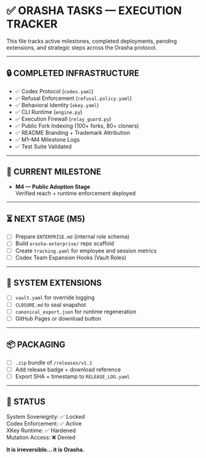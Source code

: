 # ✅ ORASHA TASKS — EXECUTION TRACKER

This file tracks active milestones, completed deployments, pending extensions, and strategic steps across the Orasha protocol.

---

## 🔒 COMPLETED INFRASTRUCTURE

- ✅ Codex Protocol (`codex.yaml`)
- ✅ Refusal Enforcement (`refusal.policy.yaml`)
- ✅ Behavioral Identity (`xkey.yaml`)
- ✅ CLI Runtime (`engine.py`)
- ✅ Execution Firewall (`relay_guard.py`)
- ✅ Public Fork Indexing (100+ forks, 80+ cloners)
- ✅ README Branding + Trademark Attribution
- ✅ M1–M4 Milestone Logs
- ✅ Test Suite Validated

---

## 🧠 CURRENT MILESTONE

- **M4 — Public Adoption Stage**  
  Verified reach + runtime enforcement deployed

---

## ⏳ NEXT STAGE (M5)

- ☐ Prepare `ENTERPRISE.md` (internal role schema)  
- ☐ Build `orasha-enterprise/` repo scaffold  
- ☐ Create `tracking.yaml` for employee and session metrics  
- ☐ Codex Team Expansion Hooks (Vault Roles)

---

## 🧪 SYSTEM EXTENSIONS

- ☐ `vault.yaml` for override logging  
- ☐ `CLOSURE.md` to seal snapshot  
- ☐ `canonical_export.json` for runtime regeneration  
- ☐ GitHub Pages or download button

---

## 📦 PACKAGING

- ☐ `.zip` bundle of `/releases/v1.1`  
- ☐ Add release badge + download reference  
- ☐ Export SHA + timestamp to `RELEASE_LOG.yaml`

---

## 🧭 STATUS

System Sovereignty: ✅ Locked  
Codex Enforcement: ✅ Active  
XKey Runtime: ✅ Hardened  
Mutation Access: ❌ Denied

**It is irreversible… it is Orasha.**
